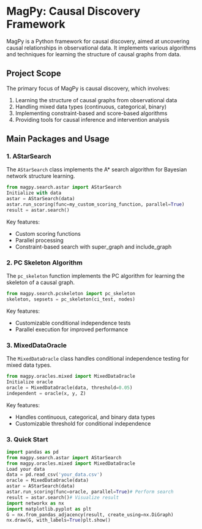 # MagPy: Causal Discovery Framework

MagPy is a Python framework for causal discovery, aimed at uncovering causal relationships in observational data. It implements various algorithms and techniques for learning the structure of causal graphs from data.

## Project Scope

The primary focus of MagPy is causal discovery, which involves:

1. Learning the structure of causal graphs from observational data
2. Handling mixed data types (continuous, categorical, binary)
3. Implementing constraint-based and score-based algorithms
4. Providing tools for causal inference and intervention analysis

## Main Packages and Usage

### 1. AStarSearch

The `AStarSearch` class implements the A\* search algorithm for Bayesian network structure learning.

```python
from magpy.search.astar import AStarSearch
Initialize with data
astar = AStarSearch(data)
astar.run_scoring(func=my_custom_scoring_function, parallel=True)
result = astar.search()
```

Key features:

- Custom scoring functions
- Parallel processing
- Constraint-based search with super_graph and include_graph

### 2. PC Skeleton Algorithm

The `pc_skeleton` function implements the PC algorithm for learning the skeleton of a causal graph.

```python
from magpy.search.pcskeleton import pc_skeleton
skeleton, sepsets = pc_skeleton(ci_test, nodes)
```

Key features:

- Customizable conditional independence tests
- Parallel execution for improved performance

### 3. MixedDataOracle

The `MixedDataOracle` class handles conditional independence testing for mixed data types.

```python
from magpy.oracles.mixed import MixedDataOracle
Initialize oracle
oracle = MixedDataOracle(data, threshold=0.05)
independent = oracle(x, y, Z)
```

Key features:

- Handles continuous, categorical, and binary data types
- Customizable threshold for conditional independence

### 3. Quick Start

```python
import pandas as pd
from magpy.search.astar import AStarSearch
from magpy.oracles.mixed import MixedDataOracle
Load your data
data = pd.read_csv('your_data.csv')
oracle = MixedDataOracle(data)
astar = AStarSearch(data)
astar.run_scoring(func=oracle, parallel=True)# Perform search
result = astar.search()# Visualize result
import networkx as nx
import matplotlib.pyplot as plt
G = nx.from_pandas_adjacency(result, create_using=nx.DiGraph)
nx.draw(G, with_labels=True)plt.show()
```
